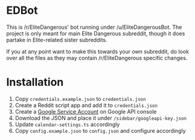 # EDBot
This is /r/EliteDangerous' bot running under /u/EliteDangerousBot. The project is only meant for main Elite Dangerous subreddit, though it does partake in Elite-related sister subreddits.

If you at any point want to make this towards your own subreddit, do look over all the files as they may contain /r/EliteDangerous specific changes.

# Installation

1. Copy `credentials.example.json` to `credentials.json`
1. Create a Reddit script app and add it to `credentials.json`
1. Create a [Google Service Account](https://console.developers.google.com/iam-admin/serviceaccounts/create) on Google API console
1. Download the JSON and place it under `/sidebar/googleapi-key.json` 
1. Update `calendar-settings.ts` accordingly
1. Copy `config.example.json` to `config.json` and configure accordingly
